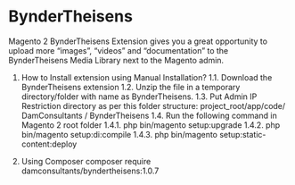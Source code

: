 # BynderTheisens
Magento 2 BynderTheisens Extension gives you a great opportunity to upload more “images”, “videos” and “documentation” to the BynderTheisens Media Library next to the Magento admin.

1) How to Install extension using Manual Installation?
  1.1. Download the BynderTheisens extension
  1.2. Unzip the file in a temporary directory/folder with name as BynderTheisens.
  1.3. Put Admin IP Restriction directory as per this folder structure: project_root/app/code/ DamConsultants / BynderTheisens
  1.4. Run the following command in Magento 2 root folder
    1.4.1. php bin/magento setup:upgrade
    1.4.2. php bin/magento setup:di:compile
    1.4.3. php bin/magento setup:static-content:deploy
    
2) Using Composer
      composer require damconsultants/byndertheisens:1.0.7

